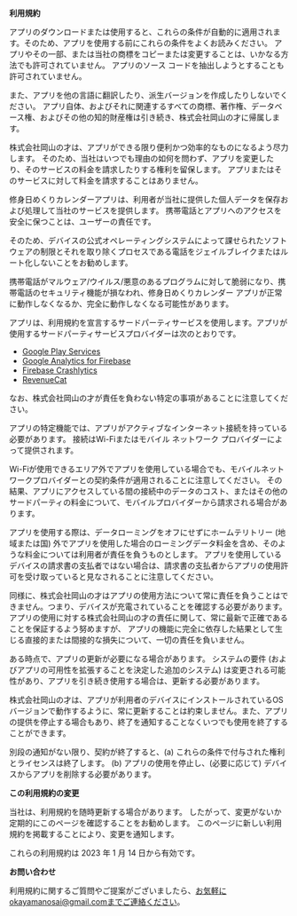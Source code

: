 **利用規約**

アプリのダウンロードまたは使用すると、これらの条件が自動的に適用されます。そのため、アプリを使用する前にこれらの条件をよくお読みください。 アプリやその一部、または当社の商標をコピーまたは変更することは、いかなる方法でも許可されていません。 アプリのソース コードを抽出しようとすることも許可されていません。

また、アプリを他の言語に翻訳したり、派生バージョンを作成したりしないでください。 アプリ自体、およびそれに関連するすべての商標、著作権、データベース権、およびその他の知的財産権は引き続き、株式会社岡山の才に帰属します。

株式会社岡山の才は、アプリができる限り便利かつ効率的なものになるよう尽力します。 そのため、当社はいつでも理由の如何を問わず、アプリを変更したり、そのサービスの料金を請求したりする権利を留保します。 アプリまたはそのサービスに対して料金を請求することはありません。

修身日めくりカレンダーアプリは、利用者が当社に提供した個人データを保存および処理して当社のサービスを提供します。 携帯電話とアプリへのアクセスを安全に保つことは、ユーザーの責任です。

そのため、デバイスの公式オペレーティングシステムによって課せられたソフトウェアの制限とそれを取り除くプロセスである電話をジェイルブレイクまたはルート化しないことをお勧めします。 

携帯電話がマルウェア/ウイルス/悪意のあるプログラムに対して脆弱になり、携帯電話のセキュリティ機能が損なわれ、修身日めくりカレンダー アプリが正常に動作しなくなるか、完全に動作しなくなる可能性があります。

アプリは、利用規約を宣言するサードパーティサービスを使用します。アプリが使用するサードパーティサービスプロバイダーは次のとおりです。

*   [Google Play Services](https://www.google.com/policies/privacy/)
*   [Google Analytics for Firebase](https://firebase.google.com/policies/analytics)
*   [Firebase Crashlytics](https://firebase.google.com/support/privacy/)
*   [RevenueCat](https://www.revenuecat.com/privacy)

なお、株式会社岡山の才が責任を負わない特定の事項があることに注意してください。

アプリの特定機能では、アプリがアクティブなインターネット接続を持っている必要があります。 接続はWi-Fiまたはモバイル ネットワーク プロバイダーによって提供されます。 

Wi-Fiが使用できるエリア外でアプリを使用している場合でも、モバイルネットワークプロバイダーとの契約条件が適用されることに注意してください。 その結果、アプリにアクセスしている間の接続中のデータのコスト、またはその他のサードパーティの料金について、モバイルプロバイダーから請求される場合があります。

アプリを使用する際は、データローミングをオフにせずにホームテリトリー (地域または国) 外でアプリを使用した場合のローミングデータ料金を含め、そのような料金については利用者が責任を負うものとします。 アプリを使用しているデバイスの請求書の支払者ではない場合は、請求書の支払者からアプリの使用許可を受け取っていると見なされることに注意してください。

同様に、株式会社岡山の才はアプリの使用方法について常に責任を負うことはできません。つまり、デバイスが充電されていることを確認する必要があります。 アプリの使用に対する株式会社岡山の才の責任に関して、常に最新で正確であることを保証するよう努めますが、 アプリの機能に完全に依存した結果として生じる直接的または間接的な損失について、一切の責任を負いません。

ある時点で、アプリの更新が必要になる場合があります。 システムの要件 (およびアプリの可用性を拡張することを決定した追加のシステム) は変更される可能性があり、アプリを引き続き使用する場合は、更新する必要があります。 

株式会社岡山の才は、アプリが利用者のデバイスにインストールされているOSバージョンで動作するように、常に更新することは約束しません。また、アプリの提供を停止する場合もあり、終了を通知することなくいつでも使用を終了することができます。

別段の通知がない限り、契約が終了すると、(a) これらの条件で付与された権利とライセンスは終了します。 (b) アプリの使用を停止し、(必要に応じて) デバイスからアプリを削除する必要があります。

**この利用規約の変更**

当社は、利用規約を随時更新する場合があります。 したがって、変更がないか定期的にこのページを確認することをお勧めします。 このページに新しい利用規約を掲載することにより、変更を通知します。

これらの利用規約は 2023 年 1 月 14 日から有効です。

**お問い合わせ**

利用規約に関するご質問やご提案がございましたら、お気軽にokayamanosai@gmail.comまでご連絡ください。
